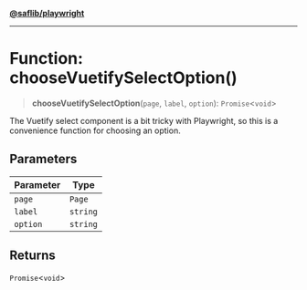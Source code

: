 [**@saflib/playwright**](../../../index.md)

---

# Function: chooseVuetifySelectOption()

> **chooseVuetifySelectOption**(`page`, `label`, `option`): `Promise`\<`void`\>

The Vuetify select component is a bit tricky with Playwright, so this is a convenience function for choosing an option.

## Parameters

| Parameter | Type     |
| --------- | -------- |
| `page`    | `Page`   |
| `label`   | `string` |
| `option`  | `string` |

## Returns

`Promise`\<`void`\>
